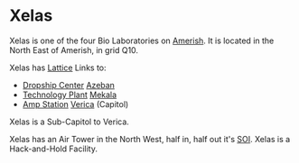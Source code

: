 # Xelas

Xelas is one of the four Bio Laboratories on [Amerish](../locations/Amerish.md).
It is located in the North East of Amerish, in grid Q10.

Xelas has [Lattice](../terminology/Lattice.md) Links to:

- [Dropship Center](../locations/Dropship_Center.md) [Azeban](Azeban.md)
- [Technology Plant](../locations/Technology_Plant.md) [Mekala](Mekala.md)
- [Amp Station](../locations/Amp_Station.md) [Verica](Verica.md) (Capitol)

Xelas is a Sub-Capitol to Verica.

Xelas has an Air Tower in the North West, half in, half out it's
[SOI](../locations/Sphere_of_Influence.md). Xelas is a Hack-and-Hold Facility.
